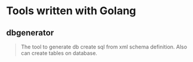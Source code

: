 # Tools written with Golang

## dbgenerator

> The tool to generate db create sql from xml schema definition.
Also can create tables on database.

